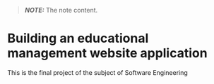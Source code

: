 > **_NOTE:_**  The note content.
# Building an educational management website application

This is the final project of the subject of Software Engineering
